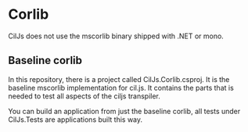 
Corlib
======

CilJs does not use the mscorlib binary shipped with .NET or mono. 

Baseline corlib
---------------

In this repository, there is a project called CilJs.Corlib.csproj. 
It is the baseline mscorlib implementation for cil.js. 
It contains the parts that is needed to test all aspects of the ciljs transpiler.

You can build an application from just the baseline corlib, all tests under CilJs.Tests are applications built this way.
